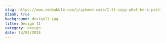 ```yaml
---
slug: https://www.redbubble.com/i/iphone-case/I-ll-copy-what-he-s-pasting-by-solo244/14230404.PM7U2
blank: true
background: design11.jpg
title: Design 11
category: design
date: 14/05/2016
---
```

